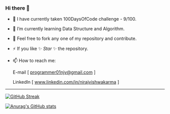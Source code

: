 ### Hi there 👋

- 🔭 I have currently taken 100DaysOfCode challenge - 9/100.
- 🌱 I’m currently learning Data Structure and Algorithm.
- 💬 Feel free to fork any one of my repository and contribute.
- ⚡ If you like ✨ _Star_ ✨ the repository.
- 📫 How to reach me:
     
     E-mail [ programmer01njv@gmail.com ]
     
     LinkedIn [ www.linkedin.com/in/nirajvishwakarma ]
---


<!--
**Niraj-Vishwakarma/Niraj-Vishwakarma** is a ✨ _special_ ✨ repository because its `README.md` (this file) appears on your GitHub profile.

Here are some ideas to get you started:

- 🔭 I’m currently working on ...
- 🌱 I’m currently learning ...
- 👯 I’m looking to collaborate on ...
- 🤔 I’m looking for help with ...
- 💬 Ask me about ...
- 📫 How to reach me: ...
- 😄 Pronouns: ...
- ⚡ Fun fact: ...
-->

[![GitHub Streak](http://github-readme-streak-stats.herokuapp.com?user=Niraj-Vishwakarma&theme=chartreuse-dark&hide_border=true&date_format=M%20j%5B%2C%20Y%5D)](https://git.io/streak-stats)

[![Anurag's GitHub stats](https://github-readme-stats.vercel.app/api?username=Niraj-Vishwakarma&theme=chartreuse-dark&hide_border=true)](https://github.com/anuraghazra/github-readme-stats)

